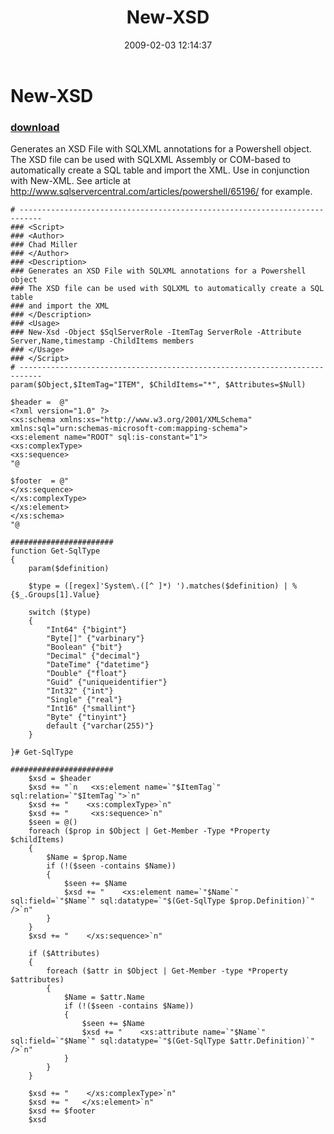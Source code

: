 ﻿---
pid:            841
poster:         Chad Miller
title:          New-XSD
date:           2009-02-03 12:14:37
format:         posh
parent:         0
parent:         0

---

# New-XSD

### [download](841.ps1)

Generates an XSD File with SQLXML annotations for a Powershell object. The XSD file can be used with SQLXML Assembly or COM-based to automatically create a SQL table and import the XML. Use in conjunction with New-XML. See article at http://www.sqlservercentral.com/articles/powershell/65196/ for example.

```posh
# ---------------------------------------------------------------------------
### <Script>
### <Author>
### Chad Miller 
### </Author>
### <Description>
### Generates an XSD File with SQLXML annotations for a Powershell object
### The XSD file can be used with SQLXML to automatically create a SQL table
### and import the XML
### </Description>
### <Usage>
### New-Xsd -Object $SqlServerRole -ItemTag ServerRole -Attribute Server,Name,timestamp -ChildItems members
### </Usage>
### </Script>
# ---------------------------------------------------------------------------
param($Object,$ItemTag="ITEM", $ChildItems="*", $Attributes=$Null)

$header =  @"
<?xml version="1.0" ?>
<xs:schema xmlns:xs="http://www.w3.org/2001/XMLSchema" xmlns:sql="urn:schemas-microsoft-com:mapping-schema">
<xs:element name="ROOT" sql:is-constant="1">
<xs:complexType>
<xs:sequence>
"@

$footer  = @"
</xs:sequence>
</xs:complexType>
</xs:element>
</xs:schema>
"@

#######################
function Get-SqlType
{
    param($definition)

    $type = ([regex]'System\.([^ ]*) ').matches($definition) | %{$_.Groups[1].Value}

    switch ($type)
    {
        "Int64" {"bigint"}
        "Byte[]" {"varbinary"}
        "Boolean" {"bit"}
        "Decimal" {"decimal"}
        "DateTime" {"datetime"}
        "Double" {"float"}
        "Guid" {"uniqueidentifier"}
        "Int32" {"int"}
        "Single" {"real"}
        "Int16" {"smallint"}
        "Byte" {"tinyint"}
        default {"varchar(255)"}
    }
    
}# Get-SqlType

#######################
    $xsd = $header
    $xsd += "`n   <xs:element name=`"$ItemTag`" sql:relation=`"$ItemTag`">`n"
    $xsd += "    <xs:complexType>`n"
    $xsd += "     <xs:sequence>`n"
    $seen = @()
    foreach ($prop in $Object | Get-Member -Type *Property $childItems)
    {
        $Name = $prop.Name
        if (!($seen -contains $Name))
        {
            $seen += $Name
            $xsd += "    <xs:element name=`"$Name`" sql:field=`"$Name`" sql:datatype=`"$(Get-SqlType $prop.Definition)`" />`n"
        }
    }
    $xsd += "    </xs:sequence>`n"
 
    if ($Attributes)
    {
        foreach ($attr in $Object | Get-Member -type *Property $attributes)
        {
            $Name = $attr.Name
            if (!($seen -contains $Name))
            {
                $seen += $Name
                $xsd += "    <xs:attribute name=`"$Name`" sql:field=`"$Name`" sql:datatype=`"$(Get-SqlType $attr.Definition)`" />`n"
            }
        }
    }

    $xsd += "    </xs:complexType>`n"
    $xsd += "   </xs:element>`n"
    $xsd += $footer
    $xsd

```
